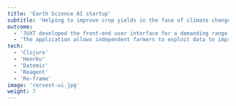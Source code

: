 ```yaml
---
title: 'Earth Science AI startup'
subtitle: 'Helping to improve crop yields in the face of climate change'
outcome:
  - 'JUXT developed the front-end user interface for a demanding range of mobile devices.'
  - 'The application allows independent farmers to exploit data to improve their yields and make better economical and environmental decisions.'
tech:
  - 'Clojure'
  - 'Heorku'
  - 'Datomic'
  - 'Reagent'
  - 'Re-frame'
image: 'cervest-ui.jpg'
weight: 7
---
```

